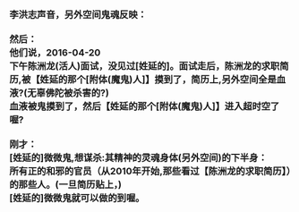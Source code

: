 <h3>
<br>李洪志声音，另外空间鬼魂反映：
<br>
<br>然后：
<br>他们说，2016-04-20
<br>下午陈洲龙(活人)面试，没见过[姓延的]。面试走后，陈洲龙的求职简历,被【姓延的那个[附体(魔鬼)人]】摸到了，简历上,另外空间全是血液?(无辜佛陀被杀害的?)
<br>血液被鬼摸到了，然后【姓延的那个[附体(魔鬼)人]】进入超时空了喔?
<br>
<br>刚才：
<br>[姓延的]微微鬼,想谋杀:其精神的灵魂身体(另外空间)的下半身：
<br>所有正的和邪的官员（从2010年开始,那些看过【陈洲龙的求职简历】）的那些人。(一旦简历贴上，)
<br>[姓延的]微微鬼就可以做的到喔。
</h3>
